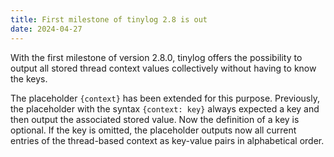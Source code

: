 ```yaml
---
title: First milestone of tinylog 2.8 is out
date: 2024-04-27
---
```


With the first milestone of version 2.8.0, tinylog offers the possibility to output all stored thread context values collectively without having to know the keys.

The placeholder `{context}` has been extended for this purpose.
Previously, the placeholder with the syntax `{context: key}` always expected a key and then output the associated stored value.
Now the definition of a key is optional.
If the key is omitted, the placeholder outputs now all current entries of the thread-based context as key-value pairs in alphabetical order.
